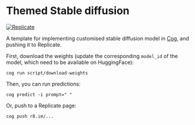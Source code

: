 # Themed Stable diffusion

[![Replicate](https://replicate.com/cjwbw/supermarionation/badge)](https://replicate.com/cjwbw/supermarionation)

A template for implementing customised stable diffusion model in [Cog](https://github.com/replicate/cog), and pushing it to Replicate.


First, download the weights (update the corresponding `model_id` of the model, which need to be available on HuggingFace):

    cog run script/download-weights 

Then, you can run predictions:

    cog predict -i prompt=" "

Or, push to a Replicate page:

    cog push r8.im/...

